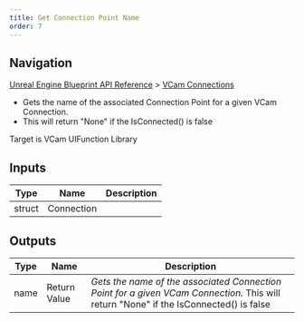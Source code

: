 ```yaml
---
title: Get Connection Point Name
order: 7
---
```

## Navigation

[Unreal Engine Blueprint API Reference](https://dev.epicgames.com/documentation/en-us/unreal-engine/BlueprintAPI) > [VCam Connections](https://dev.epicgames.com/documentation/en-us/unreal-engine/BlueprintAPI/VCamConnections)

- Gets the name of the associated Connection Point for a given VCam Connection.
- This will return "None" if the IsConnected() is false

Target is VCam UIFunction Library

## Inputs

| Type | Name | Description |
| --- | --- | --- |
| struct | Connection |  |

## Outputs

| Type | Name | Description |
| --- | --- | --- |
| name | Return Value | *Gets the name of the associated Connection Point for a given VCam Connection.* This will return "None" if the IsConnected() is false |

